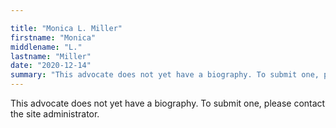 ```yaml
---

title: "Monica L. Miller"
firstname: "Monica"
middlename: "L."
lastname: "Miller"
date: "2020-12-14"
summary: "This advocate does not yet have a biography. To submit one, please contact the site administrator."
---
```

This advocate does not yet have a biography. To submit one, please contact the site administrator.

